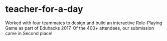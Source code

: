# teacher-for-a-day


Worked with four teammates to design and build an interactive Role-Playing Game as part of Eduhacks 2017. Of the 400+ attendees, our submission came in Second place!
